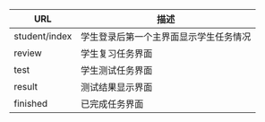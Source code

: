URL     | 描述
-------- | ---
student/index | 学生登录后第一个主界面显示学生任务情况
review    | 学生复习任务界面
test     | 学生测试任务界面
result     | 测试结果显示界面
finished   | 已完成任务界面
